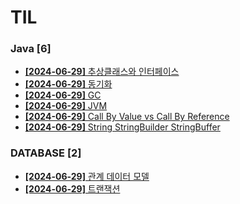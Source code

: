 # TIL
 
### Java [6]
- [**[2024-06-29]**  추상클래스와 인터페이스](https://github.com/A-lass/TIL/blob/main/Java/추상클래스와_인터페이스.md)
- [**[2024-06-29]**  동기화](https://github.com/A-lass/TIL/blob/main/Java/동기화.md)
- [**[2024-06-29]**  GC](https://github.com/A-lass/TIL/blob/main/Java/GC.md)
- [**[2024-06-29]**  JVM](https://github.com/A-lass/TIL/blob/main/Java/JVM.md)
- [**[2024-06-29]**  Call By Value vs Call By Reference](https://github.com/A-lass/TIL/blob/main/Java/Call_By_Value_vs_Call_By_Reference.md)
- [**[2024-06-29]**  String StringBuilder StringBuffer](https://github.com/A-lass/TIL/blob/main/Java/String_StringBuilder_StringBuffer.md)
### DATABASE [2]
- [**[2024-06-29]**  관계 데이터 모델](https://github.com/A-lass/TIL/blob/main/DATABASE/관계_데이터_모델.md)
- [**[2024-06-29]**  트랜잭션](https://github.com/A-lass/TIL/blob/main/DATABASE/트랜잭션.md)
